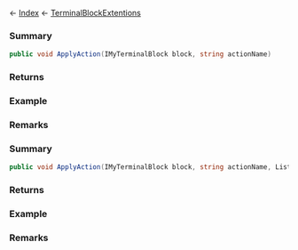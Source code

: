 ← [Index](Api-Index) ← [TerminalBlockExtentions](Sandbox.ModAPI.Ingame.TerminalBlockExtentions)

### Summary

```csharp
public void ApplyAction(IMyTerminalBlock block, string actionName)
```

### Returns

### Example

### Remarks

### Summary

```csharp
public void ApplyAction(IMyTerminalBlock block, string actionName, List<T> parameters)
```

### Returns

### Example

### Remarks

